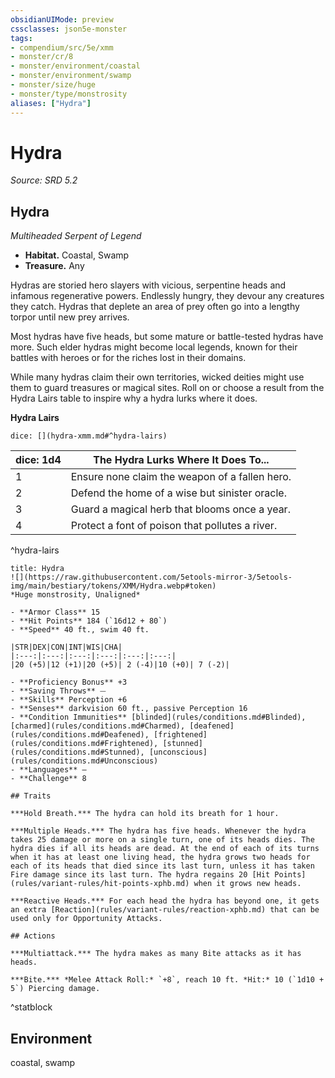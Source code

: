 ```yaml
---
obsidianUIMode: preview
cssclasses: json5e-monster
tags:
- compendium/src/5e/xmm
- monster/cr/8
- monster/environment/coastal
- monster/environment/swamp
- monster/size/huge
- monster/type/monstrosity
aliases: ["Hydra"]
---
```

# Hydra
*Source: SRD 5.2*  

## Hydra

*Multiheaded Serpent of Legend*

- **Habitat.** Coastal, Swamp  
- **Treasure.** Any  

Hydras are storied hero slayers with vicious, serpentine heads and infamous regenerative powers. Endlessly hungry, they devour any creatures they catch. Hydras that deplete an area of prey often go into a lengthy torpor until new prey arrives.

Most hydras have five heads, but some mature or battle-tested hydras have more. Such elder hydras might become local legends, known for their battles with heroes or for the riches lost in their domains.

While many hydras claim their own territories, wicked deities might use them to guard treasures or magical sites. Roll on or choose a result from the Hydra Lairs table to inspire why a hydra lurks where it does.

**Hydra Lairs**

`dice: [](hydra-xmm.md#^hydra-lairs)`

| dice: 1d4 | The Hydra Lurks Where It Does To... |
|-----------|-------------------------------------|
| 1 | Ensure none claim the weapon of a fallen hero. |
| 2 | Defend the home of a wise but sinister oracle. |
| 3 | Guard a magical herb that blooms once a year. |
| 4 | Protect a font of poison that pollutes a river. |
^hydra-lairs

```ad-statblock
title: Hydra
![](https://raw.githubusercontent.com/5etools-mirror-3/5etools-img/main/bestiary/tokens/XMM/Hydra.webp#token)
*Huge monstrosity, Unaligned*

- **Armor Class** 15
- **Hit Points** 184 (`16d12 + 80`)
- **Speed** 40 ft., swim 40 ft.

|STR|DEX|CON|INT|WIS|CHA|
|:---:|:---:|:---:|:---:|:---:|:---:|
|20 (+5)|12 (+1)|20 (+5)| 2 (-4)|10 (+0)| 7 (-2)|

- **Proficiency Bonus** +3
- **Saving Throws** ⏤
- **Skills** Perception +6
- **Senses** darkvision 60 ft., passive Perception 16
- **Condition Immunities** [blinded](rules/conditions.md#Blinded), [charmed](rules/conditions.md#Charmed), [deafened](rules/conditions.md#Deafened), [frightened](rules/conditions.md#Frightened), [stunned](rules/conditions.md#Stunned), [unconscious](rules/conditions.md#Unconscious)
- **Languages** —
- **Challenge** 8

## Traits

***Hold Breath.*** The hydra can hold its breath for 1 hour.

***Multiple Heads.*** The hydra has five heads. Whenever the hydra takes 25 damage or more on a single turn, one of its heads dies. The hydra dies if all its heads are dead. At the end of each of its turns when it has at least one living head, the hydra grows two heads for each of its heads that died since its last turn, unless it has taken Fire damage since its last turn. The hydra regains 20 [Hit Points](rules/variant-rules/hit-points-xphb.md) when it grows new heads.

***Reactive Heads.*** For each head the hydra has beyond one, it gets an extra [Reaction](rules/variant-rules/reaction-xphb.md) that can be used only for Opportunity Attacks.

## Actions

***Multiattack.*** The hydra makes as many Bite attacks as it has heads.

***Bite.*** *Melee Attack Roll:* `+8`, reach 10 ft. *Hit:* 10 (`1d10 + 5`) Piercing damage.
```
^statblock

## Environment

coastal, swamp